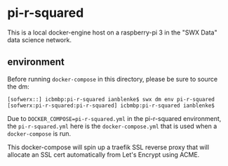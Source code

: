 # pi-r-squared

This is a local docker-engine host on a raspberry-pi 3 in the "SWX Data" data science network.

## environment

Before running `docker-compose` in this directory, please be sure to source the dm:

    [sofwerx::] icbmbp:pi-r-squared ianblenke$ swx dm env pi-r-squared
    [sofwerx:pi-r-squared:pi-r-squared] icbmbp:pi-r-squared ianblenke$

Due to `DOCKER_COMPOSE=pi-r-squared.yml` in the pi-r-squared environment, the `pi-r-squared.yml` here is the `docker-compose.yml` that is used when a `docker-compose` is run.

This docker-compose will spin up a traefik SSL reverse proxy that will allocate an SSL cert automatically from Let's Encrypt using ACME.


